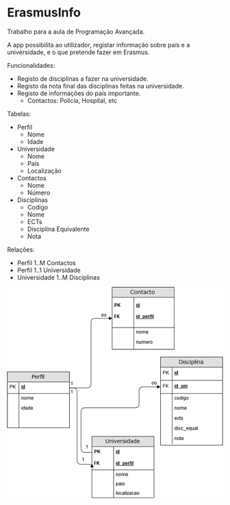 # ErasmusInfo
Trabalho para a aula de Programação Avançada.

A app possibilita ao utilizador, registar informação sobre país e a universidade, e o que pretende fazer em Erasmus.

Funcionalidades:
 
  - Registo de disciplinas a fazer na universidade.
  - Registo da nota final das disciplinas feitas na universidade.
  - Registo de informações do país importante. 
    - Contactos: Polícia, Hospital, etc
 
 Tabelas:
 
  - Perfil
    - Nome
    - Idade
  - Universidade
    - Nome
    - País
    - Localização
  - Contactos
    - Nome
    - Número
  - Disciplinas
    - Codigo
    - Nome
    - ECTs
    - Disciplina Equivalente
    - Nota
   
 Relações:
  
   - Perfil 1..M Contactos
   - Perfil 1..1 Universidade
   - Universidade 1..M Disciplinas
  
   <img src="mod_er.png" alt="Mod ER" height="" width=""> 
  
